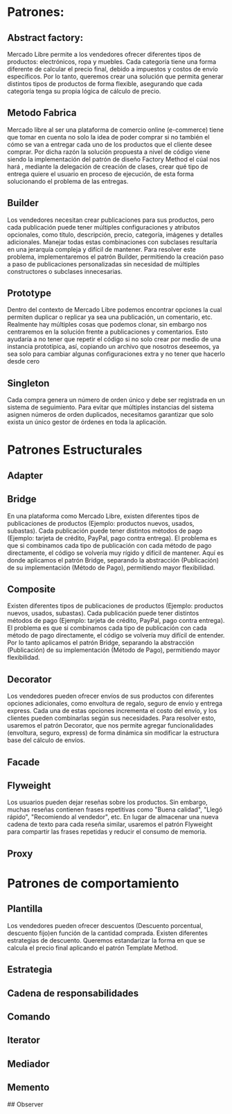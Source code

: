 # Patrones: 

## Abstract factory: 
Mercado Libre permite a los vendedores ofrecer diferentes tipos de productos: electrónicos, ropa y muebles. Cada categoría tiene una forma diferente de calcular el precio final, debido a impuestos y costos de envío específicos.
Por lo tanto, queremos crear una solución que permita generar distintos tipos de productos de forma flexible, asegurando que cada categoría tenga su propia lógica de cálculo de precio.

## Metodo Fabrica 
Mercado libre al ser una plataforma de comercio online (e-commerce) tiene que tomar en cuenta no solo la idea de poder comprar si no también el cómo se van a entregar cada uno de los productos que el cliente desee comprar. 
Por dicha razón la solución propuesta a nivel de código viene siendo la implementación del patrón de diseño Factory Method el cúal nos hará , mediante la delegación de creación de clases, crear qué tipo de entrega quiere el usuario en proceso de ejecución, de esta forma solucionando el problema de las entregas.

## Builder
 Los vendedores necesitan crear publicaciones para sus productos, pero cada publicación puede tener múltiples configuraciones y atributos opcionales, como título, descripción, precio, categoría, imágenes y detalles adicionales. Manejar todas estas combinaciones con subclases resultaría en una jerarquía compleja y difícil de mantener.
Para resolver este problema, implementaremos el patrón Builder, permitiendo la creación paso a paso de publicaciones personalizadas sin necesidad de múltiples constructores o subclases innecesarias.

## Prototype
Dentro del contexto de Mercado Libre podemos encontrar opciones la cual permiten duplicar o replicar ya sea una publicación, un comentario, etc. Realmente hay múltiples cosas que podemos clonar, sin embargo nos centraremos en la solución frente a publicaciones y comentarios.
	Esto ayudaría a no tener que repetir el código si no solo crear por medio de una instancia prototípica, así, copiando un archivo que nosotros deseemos, ya sea solo para cambiar algunas configuraciones extra y no tener que hacerlo desde cero

## Singleton
Cada compra genera un número de orden único y debe ser registrada en un sistema de seguimiento. Para evitar que múltiples instancias del sistema asignen números de orden duplicados, necesitamos garantizar que solo exista un único gestor de órdenes en toda la aplicación.

# Patrones Estructurales 

## Adapter

## Bridge
En una plataforma como Mercado Libre, existen diferentes tipos de publicaciones de productos (Ejemplo: productos nuevos, usados, subastas). Cada publicación puede tener distintos métodos de pago (Ejemplo: tarjeta de crédito, PayPal, pago contra entrega).
El problema es que si combinamos cada tipo de publicación con cada método de pago directamente, el código se volvería muy rígido y difícil de mantener. Aquí es donde aplicamos el patrón Bridge, separando la abstracción (Publicación) de su implementación (Método de Pago), permitiendo mayor flexibilidad.	

## Composite
Existen diferentes tipos de publicaciones de productos (Ejemplo: productos nuevos, usados, subastas). Cada publicación puede tener distintos métodos de pago (Ejemplo: tarjeta de crédito, PayPal, pago contra entrega).
El problema es que si combinamos cada tipo de publicación con cada método de pago directamente, el código se volvería muy difícil de entender. Por lo tanto aplicamos el patrón Bridge, separando la abstracción (Publicación) de su implementación (Método de Pago), permitiendo mayor flexibilidad.


## Decorator
Los vendedores pueden ofrecer envíos de sus productos con diferentes opciones adicionales, como envoltura de regalo, seguro de envío y entrega express. Cada una de estas opciones incrementa el costo del envío, y los clientes pueden combinarlas según sus necesidades.
Para resolver esto, usaremos el patrón Decorator, que nos permite agregar funcionalidades (envoltura, seguro, express) de forma dinámica sin modificar la estructura base del cálculo de envíos.

## Facade

## Flyweight
Los usuarios pueden dejar reseñas sobre los productos. Sin embargo, muchas reseñas contienen frases repetitivas como "Buena calidad", "Llegó rápido", "Recomiendo al vendedor", etc. En lugar de almacenar una nueva cadena de texto para cada reseña similar, usaremos el patrón Flyweight para compartir las frases repetidas y reducir el consumo de memoria.

## Proxy
# Patrones de comportamiento 

## Plantilla
Los vendedores pueden ofrecer descuentos (Descuento porcentual, descuento fijo)en función de la cantidad comprada. Existen diferentes estrategias de descuento.
	Queremos estandarizar la forma en que se calcula el precio final aplicando el patrón Template Method.

## Estrategia

## Cadena de responsabilidades 

## Comando

## Iterator 

## Mediador

## Memento

## Observer

